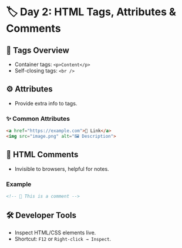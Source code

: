 # 🏷️ Day 2: HTML Tags, Attributes & Comments

## 📌 Tags Overview

- Container tags: `<p>Content</p>`
- Self-closing tags: `<br />`

## ⚙️ Attributes

- Provide extra info to tags.

### ✨ Common Attributes
```html
<a href="https://example.com">🔗 Link</a>
<img src="image.png" alt="🖼️ Description">
```

## 💬 HTML Comments

- Invisible to browsers, helpful for notes.

### Example
```html
<!-- 🙈 This is a comment -->
```

## 🛠️ Developer Tools

- Inspect HTML/CSS elements live.
- Shortcut: `F12` or `Right-click → Inspect`.